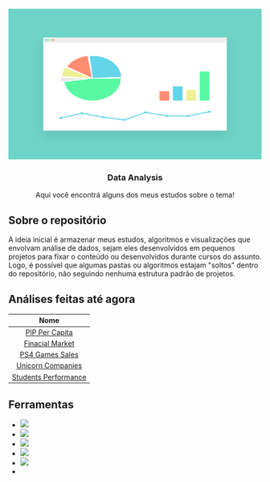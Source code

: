 <!-- PROJECT LOGO -->
<br />
<div align="center">
  <a href="#">
    <img src="images/logo.png" alt="Logo" width="800" height="300">
  </a>

  <h3 align="center">Data Analysis</h3>

  <p align="center">
    Aqui você encontrá alguns dos meus estudos sobre o tema!
    <br />
  </p>
</div>

<!-- ABOUT THE PROJECT -->
## Sobre o repositório


A ideia inicial é armazenar meus estudos, algoritmos e visualizações que envolvam análise de dados, sejam eles desenvolvidos em pequenos projetos para fixar o conteúdo ou desenvolvidos durante cursos do assunto. Logo, é possível que algumas pastas ou algoritmos estajam "soltos" dentro do repositório, não seguindo nenhuma estrutura padrão de projetos.


## Análises feitas até agora
| Nome                |
| :---:               |  
| [PIP Per Capita](https://github.com/LucasGoomes/data_analysis/tree/main/PIP_per_capita)   |
| [Finacial Market](https://github.com/LucasGoomes/data_analysis/tree/main/financial_market)   |
| [PS4 Games Sales](https://github.com/LucasGoomes/data_analysis/tree/main/PS4_games_sales)   |
| [Unicorn Companies](https://github.com/LucasGoomes/data_analysis/tree/main/unicorn_companies)   |
| [Students Performance](https://github.com/LucasGoomes/data_analysis/tree/main/students_performance)   |



## Ferramentas


* <img src="https://img.shields.io/badge/Python-FFD43B?style=for-the-badge&logo=python&logoColor=blue" /> 
* <img src="https://img.shields.io/badge/Numpy-777BB4?style=for-the-badge&logo=numpy&logoColor=white" />
* <img src="https://img.shields.io/badge/Pandas-2C2D72?style=for-the-badge&logo=pandas&logoColor=white" />
* <img src="https://img.shields.io/badge/Plotly-239120?style=for-the-badge&logo=plotly&logoColor=white" />
* <img src="https://img.shields.io/badge/TensorFlow-FF6F00?style=for-the-badge&logo=TensorFlow&logoColor=white" />
* <img serc="https://img.shields.io/badge/scikit_learn-F7931E?style=for-the-badge&logo=scikit-learn&logoColor=white" />